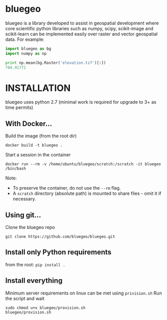 bluegeo
=======

bluegeo is a library developed to assist in geospatial development where core scientific python libraries
such as numpy, scipy, scikit-image and scikit-learn can be implemented easily over raster and vector geospatial
data. For example:

```python
import bluegeo as bg
import numpy as np

print np.mean(bg.Raster('elevation.tif')[:])
784.91772
```

INSTALLATION
============

bluegeo uses python 2.7 (minimal work is required for upgrade to 3+ as time permits)

With Docker...
--------------
Build the image (from the root dir)

```docker build -t bluegeo .```

Start a session in the container

```
docker run --rm -v /home/ubuntu/bluegeo/scratch:/scratch -it bluegeo /bin/bash
```

Note:
* To preserve the container, do not use the `--rm` flag.
* A `scratch` directory (absolute path) is mounted to share files - omit it if necessary.

Using git...
------------
Clone the bluegeo repo

```git clone https://github.com/bluegeo/bluegeo.git```

## Install only Python requirements
from the root:
```pip install .```

## Install everything
Minimum server requirements on linux can be met using `privision.sh`
Run the script and wait

```
sudo chmod u+x bluegeo/provision.sh
bluegeo/provision.sh
```

